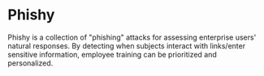 Phishy
===
Phishy is a collection of "phishing" attacks for assessing enterprise users' natural responses. By detecting when subjects interact with links/enter sensitive information, employee training can be prioritized and personalized.